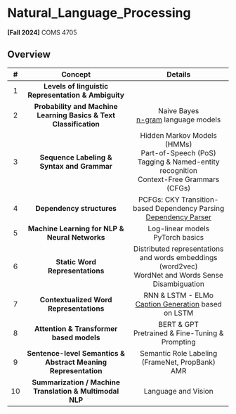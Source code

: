 # Natural_Language_Processing
**[Fall 2024]** COMS 4705

## Overview

| #  | Concept                               | Details                                                                                                                |
|:---:|:-------------------------------------:|:-----------------------------------------------------------------------------------------------------------------------:|
| 1   | **Levels of linguistic Representation & Ambiguity**  |  |
| 2   | **Probability and Machine Learning Basics & Text Classification** | Naive Bayes <br> [n-gram](https://github.com/EesunMoon/Natural_Language_Processing/tree/main/Assignment1) language models |
| 3   | **Sequence Labeling & Syntax and Grammar**     | Hidden Markov Models (HMMs) <br> Part-of-Speech (PoS) Tagging & Named-entity recognition  <br> Context-Free Grammars (CFGs) |
| 4   | **Dependency structures** | PCFGs: CKY <bf> Transition-based Dependency Parsing <br>[Dependency Parser](https://github.com/EesunMoon/Natural_Language_Processing/tree/main/Assignment2) |
| 5   | **Machine Learning for NLP & Neural Networks**| Log-linear models <br> PyTorch basics |
| 6   | **Static Word Representations** | Distributed representations and words embeddings (word2vec) <br> WordNet and Words Sense Disambiguation |
| 7   | **Contextualized Word Representations** | RNN & LSTM - ELMo <br> [Caption Generation](https://github.com/EesunMoon/Natural_Language_Processing/tree/main/Assignment3) based on LSTM |
| 8   | **Attention & Transformer based models** | BERT & GPT <br> Pretrained & Fine-Tuning & Prompting |
| 9   | **Sentence-level Semantics & Abstract Meaning Representation** | Semantic Role Labeling (FrameNet, PropBank) <br> AMR |
| 10  | **Summarization / Machine Translation & Multimodal NLP**       | Language and Vision |

